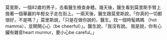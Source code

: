 莫里斯，一個82歲的男子，去看醫生檢查身體。幾天後，醫生看到莫里斯手臂上挽著一個華麗的年輕女子走在街上。一兩天後，醫生跟莫里斯說，「你真的一切都很好，不是嗎？」莫里斯說，「只是在做你說的，醫生。找一個時髦媽媽 （hot mamma），並開開心心（be cheerful）」。醫生說，「我沒有說。 我是說，你有心臟有雜音heart murmur，要小心be careful。」